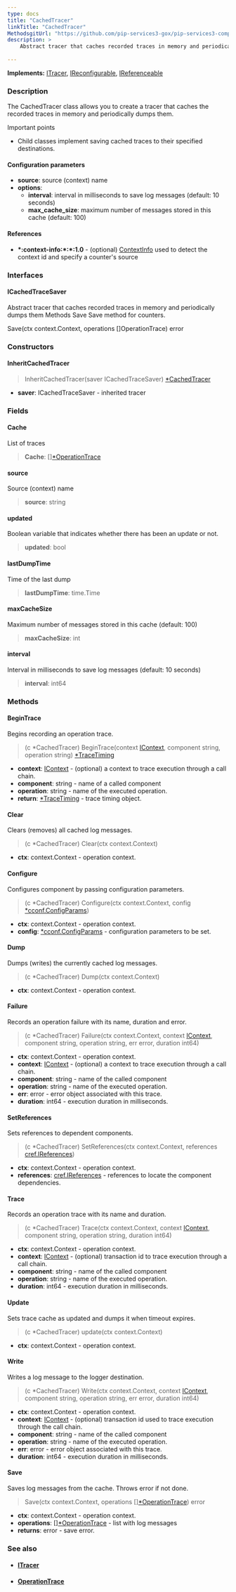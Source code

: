 ```yaml
---
type: docs
title: "CachedTracer"
linkTitle: "CachedTracer"
MethodsgitUrl: "https://github.com/pip-services3-gox/pip-services3-components-gox"
description: >
    Abstract tracer that caches recorded traces in memory and periodically dumps them.
    
---
```


**Implements:** [ITracer](../itracer), [IReconfigurable](../../../components/config/ireconfigurable), [IReferenceable](../../../components/refer/ireferenceable)

### Description

The CachedTracer class allows you to create a tracer that caches the recorded traces in memory and periodically dumps them.

Important points

- Child classes implement saving cached traces to their specified destinations.

#### Configuration parameters

- **source**: source (context) name
- **options**:
    - **interval**: interval in milliseconds to save log messages (default: 10 seconds)
    - **max_cache_size**: maximum number of messages stored in this cache (default: 100)        

#### References

- **\*:context-info:\*:\*:1.0** - (optional) [ContextInfo](../../../components/context/context_info) used to detect the context id and specify a counter's source

### Interfaces
#### ICachedTraceSaver
Abstract tracer that caches recorded traces in memory and periodically dumps them
Methods
Save 
Save method for counters.

Save(ctx context.Context, operations []OperationTrace) error

### Constructors

#### InheritCachedTracer

> InheritCachedTracer(saver ICachedTraceSaver) [*CachedTracer]()

- **saver**: ICachedTraceSaver - inherited tracer

### Fields

<span class="hide-title-link">

#### Cache
List of traces
> **Cache**: [][*OperationTrace](../operation_trace)

#### source
Source (context) name
> **source**: string

#### updated
Boolean variable that indicates whether there has been an update or not.
> **updated**: bool

#### lastDumpTime
Time of the last dump
> **lastDumpTime**: time.Time

#### maxCacheSize
Maximum number of messages stored in this cache (default: 100)
> **maxCacheSize**: int

#### interval
Interval in milliseconds to save log messages (default: 10 seconds)
> **interval**: int64

</span>


### Methods

#### BeginTrace
Begins recording an operation trace.

>(c *CachedTracer) BeginTrace(context [IContext](../../../components/context/icontext), component string, operation string) [*TraceTiming](../trace_timing)

- **context**: [IContext](../../../components/context/icontext) - (optional) a context to trace execution through a call chain.
- **component**: string - name of a called component
- **operation**: string - name of the executed operation.
- **return**: [*TraceTiming](../trace_timing) - trace timing object.


#### Clear
Clears (removes) all cached log messages.

> (c *CachedTracer) Clear(ctx context.Context)

- **ctx**: context.Context - operation context.

#### Configure
Configures component by passing configuration parameters.

> (c *CachedTracer) Configure(ctx context.Context, config [*cconf.ConfigParams](../../../components/config/config_params))

- **ctx**: context.Context - operation context.
- **config**: [*cconf.ConfigParams](../../../components/config/config_params) - configuration parameters to be set.


#### Dump
Dumps (writes) the currently cached log messages.

> (c *CachedTracer) Dump(ctx context.Context)

- **ctx**: context.Context - operation context.

#### Failure
Records an operation failure with its name, duration and error.

> (c *CachedTracer) Failure(ctx context.Context, context [IContext](../../../components/context/icontext), component string, operation string, err error, duration int64)

- **ctx**: context.Context - operation context.
- **context**: [IContext](../../../components/context/icontext) - (optional) a context to trace execution through a call chain.
- **component**: string - name of the called component
- **operation**: string - name of the executed operation.
- **err**: error - error object associated with this trace.
- **duration**: int64 - execution duration in milliseconds.



#### SetReferences
Sets references to dependent components.

> (c *CachedTracer) SetReferences(ctx context.Context, references [cref.IReferences](../../../components/refer/ireferences))

- **ctx**: context.Context - operation context.
- **references**: [cref.IReferences](../../../components/refer/ireferences) - references to locate the component dependencies.

#### Trace
Records an operation trace with its name and duration.

> (c *CachedTracer) Trace(ctx context.Context, context [IContext](../../../components/context/icontext), component string, operation string, duration int64)

- **ctx**: context.Context - operation context.
- **context**: [IContext](../../../components/context/icontext) - (optional) transaction id to trace execution through a call chain.
- **component**: string - name of the called component
- **operation**: string - name of the executed operation.
- **duration**: int64 - execution duration in milliseconds.


#### Update
Sets trace cache as updated
and dumps it when timeout expires.

> (c *CachedTracer) update(ctx context.Context)

- **ctx**: context.Context - operation context.

#### Write
Writes a log message to the logger destination.

> (c *CachedTracer) Write(ctx context.Context, context [IContext](../../../components/context/icontext), component string, operation string, err error, duration int64)

- **ctx**: context.Context - operation context.
- **context**: [IContext](../../../components/context/icontext) - (optional) transaction id used to trace execution through the call chain.
- **component**: string - name of the called component
- **operation**: string - name of the executed operation.
- **err**: error - error object associated with this trace.
- **duration**: int64 - execution duration in milliseconds.


#### Save
Saves log messages from the cache.
Throws error if not done.

> Save(ctx context.Context,  operations [][*OperationTrace](../operation_trace)) error

- **ctx**: context.Context - operation context.
- **operations**: [][*OperationTrace](../operation_trace) - list with log messages
- **returns**: error - save error.


### See also
- #### [ITracer](../itracer)
- #### [OperationTrace](../operation_trace)

